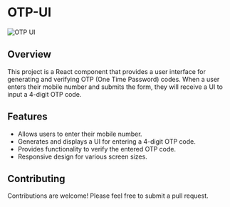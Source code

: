 # OTP-UI 

![OTP UI](https://github.com/Dhananjaywarade/OTP-Ui/assets/98320131/6a51ec05-c022-4de9-aa55-0ced75121733)


## Overview
This project is a React component that provides a user interface for generating and verifying OTP (One Time Password) codes. When a user enters their mobile number and submits the form, they will receive a UI to input a 4-digit OTP code.

## Features
- Allows users to enter their mobile number.
- Generates and displays a UI for entering a 4-digit OTP code.
- Provides functionality to verify the entered OTP code.
- Responsive design for various screen sizes.

## Contributing
Contributions are welcome! Please feel free to submit a pull request.
